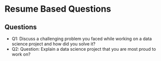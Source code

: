 # Resume Based Questions #

## Questions ##

* Q1: Discuss a challenging problem you faced while working on a data science project and how did you solve it?
* Q2: Question: Explain a data science project that you are most proud to work on?

